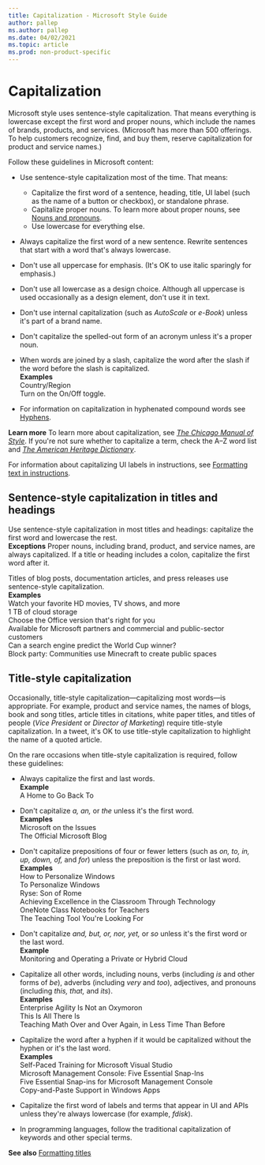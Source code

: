 ```yaml
---
title: Capitalization - Microsoft Style Guide
author: pallep
ms.author: pallep
ms.date: 04/02/2021
ms.topic: article
ms.prod: non-product-specific
---
```


# Capitalization

Microsoft
style uses sentence-style capitalization. That means everything is
lowercase except the first word and proper nouns, which include the
names of brands, products, and services. (Microsoft has more than 500 offerings. To help customers recognize, find, and buy them, reserve capitalization for product and service names.) 

Follow these guidelines in Microsoft content:

  - Use sentence-style capitalization most of the time. That means: 
      - Capitalize the first word of a sentence, heading, title, UI label (such as
        the name of a button or checkbox), or standalone phrase. 
      - Capitalize proper nouns. To learn more about proper nouns, see [Nouns and pronouns](~/grammar/nouns-pronouns.md).
      - Use lowercase for everything else.  
      
  - Always capitalize the first word of a new sentence. Rewrite sentences
    that start with a word that's always lowercase.  
    
  - Don't use all uppercase for emphasis. (It's OK to use italic sparingly for emphasis.)  
  
  - Don't use all lowercase as a design choice. Although all uppercase is used occasionally as a design element, don't use it in text.

<!-- end list -->

  - Don't use internal capitalization (such as *AutoScale* or *e-Book*) unless it's part of a brand name.  
  
  - Don't capitalize the spelled-out form of an acronym unless it's a proper noun.  
  
  - When words are joined by a slash, capitalize the word after the slash if the word before the slash is capitalized.  
    **Examples**  
    Country/Region  
    Turn on the On/Off toggle. 

  - For information on capitalization in hyphenated compound words see [Hyphens](punctuation/dashes-hyphens/hyphens.md).
  
**Learn more** To learn more about capitalization, see [*The Chicago Manual of Style*](http://www.chicagomanualofstyle.org/home.html).  If you're not sure whether to capitalize a term, check the A–Z word list and [*The American Heritage Dictionary*](https://ahdictionary.com/). 


For information about capitalizing UI labels in instructions, see [Formatting text in instructions](~/procedures-instructions/formatting-text-in-instructions.md). 

## Sentence-style capitalization in titles and headings

Use sentence-style capitalization in most titles and headings: capitalize 
the first word and lowercase the rest.  
**Exceptions** Proper nouns, including brand, product, and service names, are always
capitalized. If a title or heading includes a colon, capitalize the first word after it.

Titles of blog posts, documentation articles, and press releases use sentence-style capitalization.<br />
**Examples**  
Watch your favorite HD movies, TV shows, and more  
1 TB of cloud storage  
Choose the Office version that's right for you  
Available for Microsoft partners and commercial and public-sector customers  
Can a search engine predict the World Cup winner?  
Block party: Communities use Minecraft to create public spaces  

## Title-style capitalization

Occasionally, title-style capitalization—capitalizing most words—is appropriate.
For example, product and service names, the names of blogs, book and
song titles, article titles in citations, white paper titles, and titles of people 
(*Vice President* or *Director of Marketing*) require title-style capitalization. In a tweet, it's OK 
to use title-style capitalization to highlight the name of a quoted article. 

On the rare occasions when title-style capitalization is required, follow these guidelines: 

  - Always capitalize the first and last words.<br />
    **Example**  
    A Home to Go Back To  
    
  - Don't capitalize *a, an,* or *the* unless it's the first word.  
    **Examples**  
    Microsoft on the Issues  
    The Official Microsoft Blog  
    
  - Don't capitalize prepositions of four or fewer letters (such as *on, to, in, up, down, of,* and *for*) unless the preposition is the first or last word.  
    **Examples**  
    How to Personalize Windows  
    To Personalize Windows  
    Ryse: Son of Rome  
    Achieving Excellence in the Classroom Through Technology  
    OneNote Class Notebooks for Teachers  
    The Teaching Tool You're Looking For  
    
  - Don't capitalize *and, but, or, nor, yet,* or *so* unless it's the first word or the last word.  
    **Example**  
    Monitoring and Operating a Private or Hybrid Cloud  
    
  - Capitalize all other words, including nouns, verbs (including *is* and other forms of *be*), adverbs (including *very* and *too*), adjectives, and pronouns (including *this, that,* and *its*).  
    **Examples**  
    Enterprise Agility Is Not an Oxymoron  
    This Is All There Is  
    Teaching Math Over and Over Again, in Less Time Than Before   
    
  - Capitalize the word after a hyphen if it would be capitalized without the hyphen or it's the last word.  
    **Examples**  
    Self-Paced Training for Microsoft Visual Studio  
    Microsoft Management Console: Five Essential Snap-Ins  
    Five Essential Snap-ins for Microsoft Management Console  
    Copy-and-Paste Support in Windows Apps  
    
  - Capitalize the first word of labels and terms that appear in
    UI and APIs unless they're always lowercase (for example,
    *fdisk*).  
    
  - In programming languages, follow the traditional capitalization of keywords and other special terms.

**See also** [Formatting titles](~/text-formatting/formatting-titles.md)
